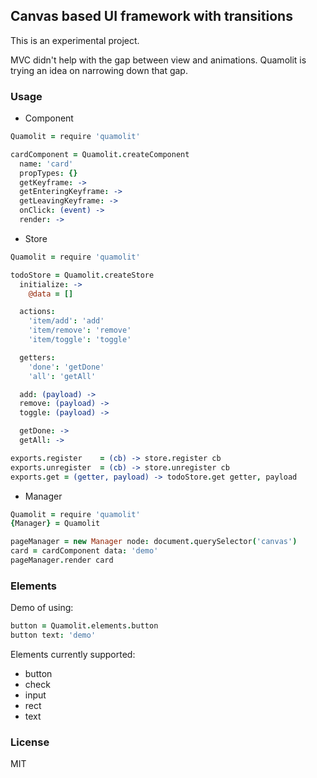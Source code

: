 
Canvas based UI framework with transitions
----

This is an experimental project.

MVC didn't help with the gap between view and animations.
Quamolit is trying an idea on narrowing down that gap.

### Usage

* Component

```coffee
Quamolit = require 'quamolit'

cardComponent = Quamolit.createComponent
  name: 'card'
  propTypes: {}
  getKeyframe: ->
  getEnteringKeyframe: ->
  getLeavingKeyframe: ->
  onClick: (event) ->
  render: ->
```

* Store

```coffee
Quamolit = require 'quamolit'

todoStore = Quamolit.createStore
  initialize: ->
    @data = []

  actions:
    'item/add': 'add'
    'item/remove': 'remove'
    'item/toggle': 'toggle'

  getters:
    'done': 'getDone'
    'all': 'getAll'

  add: (payload) ->
  remove: (payload) ->
  toggle: (payload) ->

  getDone: ->
  getAll: ->

exports.register    = (cb) -> store.register cb
exports.unregister  = (cb) -> store.unregister cb
exports.get = (getter, payload) -> todoStore.get getter, payload
```

* Manager

```coffee
Quamolit = require 'quamolit'
{Manager} = Quamolit

pageManager = new Manager node: document.querySelector('canvas')
card = cardComponent data: 'demo'
pageManager.render card
```

### Elements

Demo of using:

```coffee
button = Quamolit.elements.button
button text: 'demo'
```

Elements currently supported:

* button
* check
* input
* rect
* text

### License

MIT

